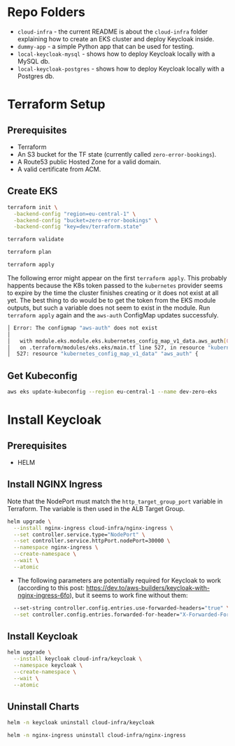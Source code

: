# Repo Folders

- `cloud-infra` - the current README is about the `cloud-infra` folder explaining how to create an EKS cluster and deploy Keycloak inside.
- `dummy-app` - a simple Python app that can be used for testing.
- `local-keycloak-mysql` - shows how to deploy Keycloak locally with a MySQL db.
- `local-keycloak-postgres` - shows how to deploy Keycloak locally with a Postgres db.

# Terraform Setup

## Prerequisites

- Terraform
- An S3 bucket for the TF state (currently called `zero-error-bookings`).
- A Route53 public Hosted Zone for a valid domain.
- A valid certificate from ACM.

## Create EKS

```bash
terraform init \
  -backend-config "region=eu-central-1" \
  -backend-config "bucket=zero-error-bookings" \
  -backend-config "key=dev/terraform.state"

terraform validate

terraform plan

terraform apply
```

The following error might appear on the first `terraform apply`. This probably happents because the K8s token passed to the `kubernetes` provider seems to expire by the time the cluster finishes creating or it does not exist at all yet. The best thing to do would be to get the token from the EKS module outputs, but such a variable does not seem to exist in the module. Run `terraform apply` again and the `aws-auth` ConfigMap updates successfuly.

```bash
│ Error: The configmap "aws-auth" does not exist
│
│   with module.eks.module.eks.kubernetes_config_map_v1_data.aws_auth[0],
│   on .terraform/modules/eks.eks/main.tf line 527, in resource "kubernetes_config_map_v1_data" "aws_auth":
│  527: resource "kubernetes_config_map_v1_data" "aws_auth" {
```

## Get Kubeconfig

```bash
aws eks update-kubeconfig --region eu-central-1 --name dev-zero-eks
```

# Install Keycloak

## Prerequisites

- HELM

## Install NGINX Ingress

Note that the NodePort must match the `http_target_group_port` variable in Terraform. The variable is then used in the ALB Target Group.

```bash
helm upgrade \
  --install nginx-ingress cloud-infra/nginx-ingress \
  --set controller.service.type="NodePort" \
  --set controller.service.httpPort.nodePort=30000 \
  --namespace nginx-ingress \
  --create-namespace \
  --wait \
  --atomic
```

- The following parameters are potentially required for Keycloak to work (according to this post: https://dev.to/aws-builders/keycloak-with-nginx-ingress-6fo), but it seems to work fine without them:

```bash
  --set-string controller.config.entries.use-forwarded-headers="true" \
  --set controller.config.entries.forwarded-for-header="X-Forwarded-For" \
```

## Install Keycloak

```bash
helm upgrade \
  --install keycloak cloud-infra/keycloak \
  --namespace keycloak \
  --create-namespace \
  --wait \
  --atomic
```

## Uninstall Charts

```bash
helm -n keycloak uninstall cloud-infra/keycloak

helm -n nginx-ingress uninstall cloud-infra/nginx-ingress
```
